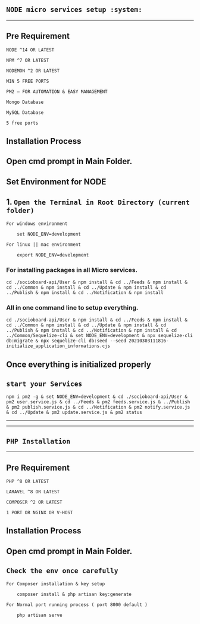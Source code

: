 ## `NODE micro services setup :system:`


***

## Pre Requirement

`NODE ^14 OR LATEST`

`NPM ^7 OR LATEST`

`NODEMON ^2 OR LATEST`

`MIN 5 FREE PORTS`

`PM2 – FOR AUTOMATION & EASY MANAGEMENT`

`Mongo Database`

`MySQL Database`

`5 free ports`

## Installation Process

## Open cmd prompt in Main Folder.


## Set Environment for NODE

## 1. `Open the Terminal in Root Directory (current folder)`

`For windows environment`
```code
    set NODE_ENV=development
```

`For linux || mac environment`
```code
    export NODE_ENV=development
```

### For installing packages in all Micro services.

```code
cd ./socioboard-api/User & npm install & cd ../Feeds & npm install & cd ../Common & npm install & cd ../Update & npm install & cd ../Publish & npm install & cd ../Notification & npm install
```

### All in one command line to setup everything.

```code 
cd ./socioboard-api/User & npm install & cd ../Feeds & npm install & cd ../Common & npm install & cd ../Update & npm install & cd ../Publish & npm install & cd ../Notification & npm install & cd ../Common/Sequelize-cli & set NODE_ENV=development & npx sequelize-cli db:migrate & npx sequelize-cli db:seed --seed 20210303111816-initialize_application_informations.cjs
```

<!-- After setting up everything, -->

## Once everything is initialized properly

## `start your Services`

```code
npm i pm2 -g & set NODE_ENV=development & cd ./socioboard-api/User & pm2 user.service.js & cd ../Feeds & pm2 feeds.service.js & ../Publish & pm2 publish.service.js & cd ../Notification & pm2 notify.service.js & cd ../Update & pm2 update.service.js & pm2 status
```

---
---
## `PHP Installation`
***
## Pre Requirement

`PHP ^8 OR LATEST`

`LARAVEL ^8 OR LATEST`

`COMPOSER ^2 OR LATEST`

`1 PORT OR NGINX OR V-HOST`


## Installation Process

## Open cmd prompt in Main Folder.

## `Check the env once carefully`

`For Composer installation & key setup`
```code
    composer install & php artisan key:generate
```

`For Normal port running process ( port 8000 default )`
```code
    php artisan serve
```